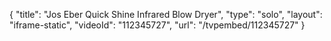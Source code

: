 {
    "title": "Jos Eber Quick Shine Infrared Blow Dryer",
    "type": "solo",
    "layout": "iframe-static",
    "videoId": "112345727",
    "url": "\/tvpembed\/112345727"
}